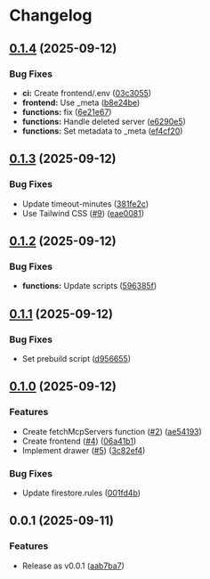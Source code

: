 # Changelog

## [0.1.4](https://github.com/koki-develop/mcp-search/compare/v0.1.3...v0.1.4) (2025-09-12)


### Bug Fixes

* **ci:** Create frontend/.env ([03c3055](https://github.com/koki-develop/mcp-search/commit/03c3055fc33588350e1c5d42c13c8f85ba762e72))
* **frontend:** Use _meta ([b8e24be](https://github.com/koki-develop/mcp-search/commit/b8e24bef15f6cdf6bfb72321882b435854e44666))
* **functions:** fix ([6e21e67](https://github.com/koki-develop/mcp-search/commit/6e21e6782d08aeaf3e7e2124ffd09cfc3a3cbb67))
* **functions:** Handle deleted server ([e6290e5](https://github.com/koki-develop/mcp-search/commit/e6290e56c3ef7f38a49aa43acf54d1d1f8f34c51))
* **functions:** Set metadata to _meta ([ef4cf20](https://github.com/koki-develop/mcp-search/commit/ef4cf200c370140cb6bdfacc334182a63df520ff))

## [0.1.3](https://github.com/koki-develop/mcp-search/compare/v0.1.2...v0.1.3) (2025-09-12)


### Bug Fixes

* Update timeout-minutes ([381fe2c](https://github.com/koki-develop/mcp-search/commit/381fe2ccbc655636d0fcf542dde0159213f21274))
* Use Tailwind CSS ([#9](https://github.com/koki-develop/mcp-search/issues/9)) ([eae0081](https://github.com/koki-develop/mcp-search/commit/eae008179720e7e8e8754bfbb7991ae842b45dc5))

## [0.1.2](https://github.com/koki-develop/mcp-search/compare/v0.1.1...v0.1.2) (2025-09-12)


### Bug Fixes

* **functions:** Update scripts ([596385f](https://github.com/koki-develop/mcp-search/commit/596385fe4ad3fe91ad7c3bd9f8876888ea3d8e83))

## [0.1.1](https://github.com/koki-develop/mcp-search/compare/v0.1.0...v0.1.1) (2025-09-12)


### Bug Fixes

* Set prebuild script ([d956655](https://github.com/koki-develop/mcp-search/commit/d9566558e7cbe68d6d428e736ca9d4905dcf3605))

## [0.1.0](https://github.com/koki-develop/mcp-search/compare/v0.0.1...v0.1.0) (2025-09-12)


### Features

* Create fetchMcpServers function ([#2](https://github.com/koki-develop/mcp-search/issues/2)) ([ae54193](https://github.com/koki-develop/mcp-search/commit/ae54193531f1cfae9667fdfee6575d4a8859f716))
* Create frontend ([#4](https://github.com/koki-develop/mcp-search/issues/4)) ([06a41b1](https://github.com/koki-develop/mcp-search/commit/06a41b11d7fcdfabb3a66b41cc44070dba4234eb))
* Implement drawer ([#5](https://github.com/koki-develop/mcp-search/issues/5)) ([3c82ef4](https://github.com/koki-develop/mcp-search/commit/3c82ef429a1ea0624d4e6310048ad91fe908ce66))


### Bug Fixes

* Update firestore.rules ([001fd4b](https://github.com/koki-develop/mcp-search/commit/001fd4b31db9ab7c71f9b21f9c003371c12ad927))

## 0.0.1 (2025-09-11)


### Features

* Release as v0.0.1 ([aab7ba7](https://github.com/koki-develop/mcp-search/commit/aab7ba70f6a27eadc1b0ac0bc22148f0576e3f72))
